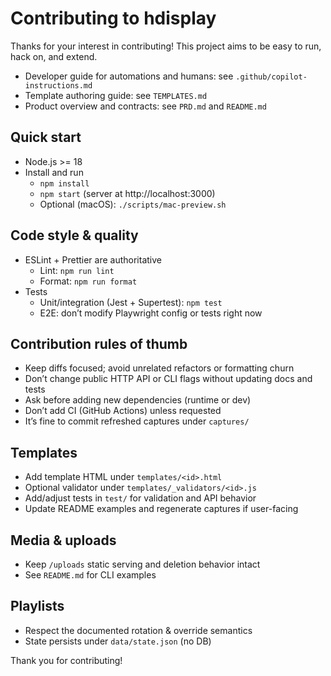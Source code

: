 # Contributing to hdisplay

Thanks for your interest in contributing! This project aims to be easy to run, hack on, and extend.

- Developer guide for automations and humans: see `.github/copilot-instructions.md`
- Template authoring guide: see `TEMPLATES.md`
- Product overview and contracts: see `PRD.md` and `README.md`

## Quick start

- Node.js >= 18
- Install and run
  - `npm install`
  - `npm start` (server at http://localhost:3000)
  - Optional (macOS): `./scripts/mac-preview.sh`

## Code style & quality

- ESLint + Prettier are authoritative
  - Lint: `npm run lint`
  - Format: `npm run format`
- Tests
  - Unit/integration (Jest + Supertest): `npm test`
  - E2E: don’t modify Playwright config or tests right now

## Contribution rules of thumb

- Keep diffs focused; avoid unrelated refactors or formatting churn
- Don’t change public HTTP API or CLI flags without updating docs and tests
- Ask before adding new dependencies (runtime or dev)
- Don’t add CI (GitHub Actions) unless requested
- It’s fine to commit refreshed captures under `captures/`

## Templates

- Add template HTML under `templates/<id>.html`
- Optional validator under `templates/_validators/<id>.js`
- Add/adjust tests in `test/` for validation and API behavior
- Update README examples and regenerate captures if user-facing

## Media & uploads

- Keep `/uploads` static serving and deletion behavior intact
- See `README.md` for CLI examples

## Playlists

- Respect the documented rotation & override semantics
- State persists under `data/state.json` (no DB)

Thank you for contributing!
